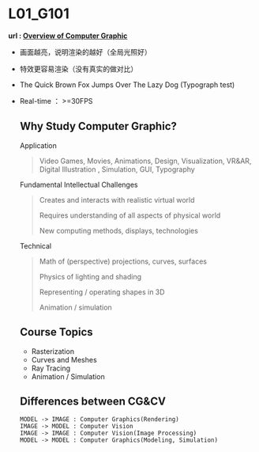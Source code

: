  

# L01_G101

 **url : [Overview of Computer Graphic](https://www.bilibili.com/video/BV1X7411F744?from=search&seid=26266917296775595&spm_id_from=333.337.0.0)**



- 画面越亮，说明渲染的越好（全局光照好）

- 特效更容易渲染（没有真实的做对比）

- The Quick Brown Fox Jumps Over The Lazy Dog (Typograph test)

- Real-time ： >=30FPS

  

  ## Why Study Computer Graphic?

  Application

  >Video Games,  Movies, Animations, Design, Visualization, VR&AR, Digital Illustration , Simulation, GUI, Typography

  

  Fundamental Intellectual Challenges

  > Creates and interacts with realistic virtual world
  >
  > Requires understanding of all  aspects of physical world
  >
  > New computing methods, displays, technologies

  

  Technical

  > Math of (perspective) projections, curves, surfaces
  >
  > Physics of lighting and shading
  >
  > Representing / operating shapes in 3D
  >
  > Animation / simulation

  

  ## Course Topics

  - Rasterization
  - Curves and Meshes
  - Ray Tracing
  - Animation / Simulation

  

  ## Differences between CG&CV

  ``` sequence
  MODEL -> IMAGE : Computer Graphics(Rendering) 
  IMAGE -> MODEL : Computer Vision
  IMAGE -> IMAGE : Computer Vision(Image Processing)
  MODEL -> MODEL : Computer Graphics(Modeling, Simulation)
  ```
  
  
  
  
  
  

